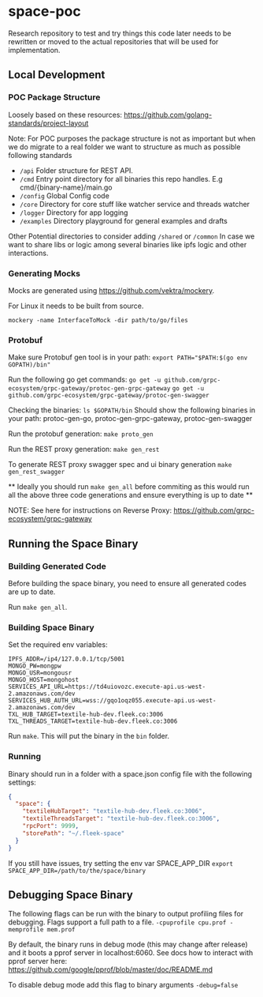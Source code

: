 # space-poc


Research repository to test and try things
this code later needs to be rewritten or moved to the actual
repositories that will be used for implementation.


## Local Development

### POC Package Structure

Loosely based on these resources:
https://github.com/golang-standards/project-layout

Note: For POC purposes the package structure is not as important but when we do migrate to a real folder we want to
structure as much as possible following standards

* `/api` Folder structure for REST API.
* `/cmd` Entry point directory for all binaries this repo handles. E.g cmd/{binary-name}/main.go
* `/config` Global Config code
* `/core` Directory for core stuff like watcher service and threads watcher
* `/logger` Directory for app logging
* `/examples` Directory playground for general examples and drafts

Other Potential directories to consider adding
`/shared` or  `/common` In case we want to share libs or logic among several binaries like
ipfs logic and other interactions.

### Generating Mocks

Mocks are generated using https://github.com/vektra/mockery.

For Linux it needs to be built from source.

`mockery -name InterfaceToMock -dir path/to/go/files`

### Protobuf

Make sure Protobuf gen tool is in your path:
`export PATH="$PATH:$(go env GOPATH)/bin"`

Run the following go get commands:
`go get -u github.com/grpc-ecosystem/grpc-gateway/protoc-gen-grpc-gateway`
`go get -u github.com/grpc-ecosystem/grpc-gateway/protoc-gen-swagger`

Checking the binaries:
`ls $GOPATH/bin`
Should show the following binaries in your path: protoc-gen-go, protoc-gen-grpc-gateway, protoc-gen-swagger

Run the protobuf generation:
`make proto_gen`

Run the REST proxy generation:
`make gen_rest`

To generate REST proxy swagger spec and ui binary generation
`make gen_rest_swagger`

** Ideally you should run `make gen_all` before commiting as this would run all the above three code generations and 
ensure everything is up to date **

NOTE: See here for instructions on Reverse Proxy:
https://github.com/grpc-ecosystem/grpc-gateway

## Running the Space Binary

### Building Generated Code
Before building the space binary, you need to ensure all generated codes are up to date.

Run `make gen_all`.

### Building Space Binary

Set the required env variables:
```
IPFS_ADDR=/ip4/127.0.0.1/tcp/5001
MONGO_PW=mongpw
MONGO_USR=mongousr
MONGO_HOST=mongohost
SERVICES_API_URL=https://td4uiovozc.execute-api.us-west-2.amazonaws.com/dev
SERVICES_HUB_AUTH_URL=wss://gqo1oqz055.execute-api.us-west-2.amazonaws.com/dev
TXL_HUB_TARGET=textile-hub-dev.fleek.co:3006
TXL_THREADS_TARGET=textile-hub-dev.fleek.co:3006
```

Run `make`. This will put the binary in the `bin` folder.

### Running

Binary should run in a folder with a space.json config file with the following settings:
```json
{
  "space": {
    "textileHubTarget": "textile-hub-dev.fleek.co:3006",
    "textileThreadsTarget": "textile-hub-dev.fleek.co:3006",
    "rpcPort": 9999,
    "storePath": "~/.fleek-space"
  }
}
```

If you still have issues, try setting the env var SPACE_APP_DIR
`export SPACE_APP_DIR=/path/to/the/space/binary`

## Debugging Space Binary
The following flags can be run with the binary to output profiling files for debugging.
Flags support a full path to a file.
`-cpuprofile cpu.prof -memprofile mem.prof`

By default, the binary runs in debug mode (this may change after release) and it boots a pprof
server in localhost:6060. See docs how to interact with pprof server here: https://github.com/google/pprof/blob/master/doc/README.md

To disable debug mode add this flag to binary arguments
`-debug=false`



